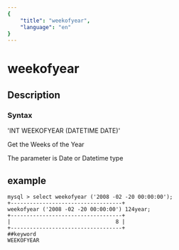 ```yaml
---
{
    "title": "weekofyear",
    "language": "en"
}
---
```


# weekofyear
## Description
### Syntax

'INT WEEKOFYEAR (DATETIME DATE)'



Get the Weeks of the Year

The parameter is Date or Datetime type

## example

```
mysql > select weekofyear ('2008 -02 -20 00:00:00');
+-----------------------------------+
weekofyear ('2008 -02 -20 00:00:00') 124year;
+-----------------------------------+
|                                 8 |
+-----------------------------------+
##keyword
WEEKOFYEAR

